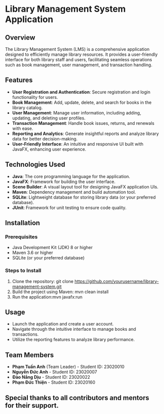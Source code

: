 # Library Management System Application

## Overview
The Library Management System (LMS) is a comprehensive application designed to efficiently manage library resources. It provides a user-friendly interface for both library staff and users, facilitating seamless operations such as book management, user management, and transaction handling.

## Features

- **User Registration and Authentication**: Secure registration and login functionality for users.
- **Book Management**: Add, update, delete, and search for books in the library catalog.
- **User Management**: Manage user information, including adding, updating, and deleting user profiles.
- **Transaction Management**: Handle book issues, returns, and renewals with ease.
- **Reporting and Analytics**: Generate insightful reports and analyze library data for better decision-making.
- **User-Friendly Interface**: An intuitive and responsive UI built with JavaFX, enhancing user experience.

## Technologies Used
- **Java**: The core programming language for the application.
- **JavaFX**: Framework for building the user interface.
- **Scene Builder**: A visual layout tool for designing JavaFX application UIs.
- **Maven**: Dependency management and build automation tool.
- **SQLite**: Lightweight database for storing library data (or your preferred database).
- **JUnit**: Framework for unit testing to ensure code quality.

## Installation

### Prerequisites
- Java Development Kit (JDK) 8 or higher
- Maven 3.6 or higher
- SQLite (or your preferred database)

### Steps to Install
1. Clone the repository: git clone https://github.com/yourusername/library-management-system.git 
2. Build the project using Maven: mvn clean install
3. Run the application:mvn javafx:run

## Usage
- Launch the application and create a user account.
- Navigate through the intuitive interface to manage books and transactions.
- Utilize the reporting features to analyze library performance.

## Team Members
- **Phạm Tuấn Anh** (Team Leader) - Student ID: 23020010
- **Nguyễn Đức Anh** - Student ID: 23020007
- **Đào Nắng Dịu** - Student ID: 23020022
- **Phạm Đức Thiện** - Student ID: 23020160

## Special thanks to all contributors and mentors for their support.
